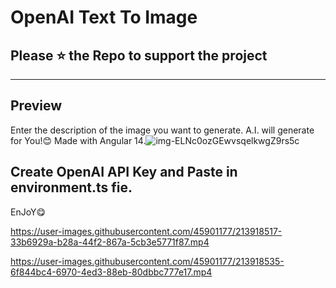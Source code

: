 # OpenAI Text To Image
## Please :star: the Repo to support the project

----

## Preview
Enter the description of the image you want to generate. A.I. will generate for You!😊
Made with Angular 14.![img-ELNc0ozGEwvsqelkwgZ9rs5c](https://user-images.githubusercontent.com/45901177/213918784-55b30c82-4428-4e6c-ad30-ccae56766ea6.png)

## Create OpenAI API Key and Paste in environment.ts fie.
EnJoY😋

https://user-images.githubusercontent.com/45901177/213918517-33b6929a-b28a-44f2-867a-5cb3e5771f87.mp4


https://user-images.githubusercontent.com/45901177/213918535-6f844bc4-6970-4ed3-88eb-80dbbc777e17.mp4
